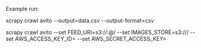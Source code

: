Example run:


scrapy crawl avito --output=data.csv --output-format=csv

scrapy crawl avito --set FEED_URI=s3://<key>:<secret>@<bucket>/<path-to-export-file> --set IMAGES_STORE=s3://<bucket>/<path-to-directory> --set AWS_ACCESS_KEY_ID=<key> --set AWS_SECRET_ACCESS_KEY=<secret>
